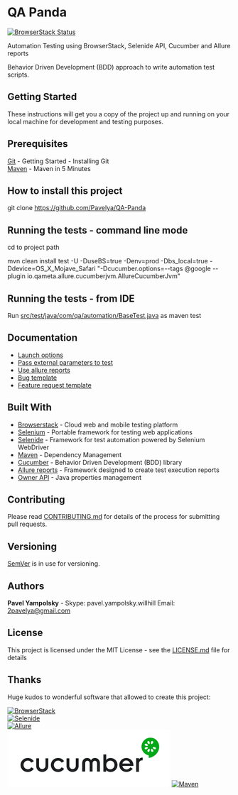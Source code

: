 # QA Panda

[![BrowserStack Status](https://www.browserstack.com/automate/badge.svg?badge_key=TmU1WVRVcGFRV29YaGRJWEtXNHVrdW1Yc2k0WngwT0VGOEprSFk4VnVTYz0tLWFabkxOOHFRMnhQSmRwNDhhMjd3dVE9PQ==--5fc341d0f2eb2e4c20c4ef158935c7325662a9ac)](https://www.browserstack.com/automate/public-build/TmU1WVRVcGFRV29YaGRJWEtXNHVrdW1Yc2k0WngwT0VGOEprSFk4VnVTYz0tLWFabkxOOHFRMnhQSmRwNDhhMjd3dVE9PQ==--5fc341d0f2eb2e4c20c4ef158935c7325662a9ac)


Automation Testing using BrowserStack, Selenide API, Cucumber and Allure reports

Behavior Driven Development (BDD) approach to write automation test scripts.  

Getting Started
-------------
These instructions will get you a copy of the project up and running on your local machine for development and testing purposes.

Prerequisites
--------------  
[Git](https://git-scm.com/book/en/v2/Getting-Started-Installing-Git) - Getting Started - Installing Git  
[Maven](https://maven.apache.org/guides/getting-started/maven-in-five-minutes.html) - Maven in 5 Minutes  

How to install this project
-------------
git clone https://github.com/Pavelya/QA-Panda  

Running the tests - command line mode
-------------------
cd to project path  

mvn clean install test -U -DuseBS=true -Denv=prod -Dbs_local=true -Ddevice=OS_X_Mojave_Safari "-Dcucumber.options=--tags @google --plugin io.qameta.allure.cucumberjvm.AllureCucumberJvm"

Running the tests - from IDE  
-------------------
Run [src/test/java/com/qa/automation/BaseTest.java](src/test/java/com/qa/automation/BaseTest.java)  as maven test


Documentation
-------------
* [Launch options](doc/launch_options.md)
* [Pass external parameters to test](doc/working_with_parameters.md)
* [Use allure reports](doc/allure_reports.md)
* [Bug template](doc/bug_report.md)
* [Feature request template](doc/feature_request.md)

Built With
-------------
* [Browserstack](https://www.browserstack.com/) - Cloud web and mobile testing platform  
* [Selenium](http://www.seleniumhq.org/) - Portable framework for testing web applications
* [Selenide](http://selenide.org/) - Framework for test automation powered by Selenium WebDriver
* [Maven](https://maven.apache.org/) - Dependency Management
* [Cucumber](https://cucumber.io/) - Behavior Driven Development (BDD) library 
* [Allure reports](http://allure.qatools.ru/) - Framework designed to create test execution reports
* [Owner API](http://owner.aeonbits.org/) - Java properties management

Contributing
-------------
Please read [CONTRIBUTING.md](doc/CONTRIBUTING.md) for details of the process for submitting pull requests.

Versioning
-------------
[SemVer](http://semver.org/) is in use for versioning.  

Authors
-------------
**Pavel Yampolsky**  - Skype: pavel.yampolsky.willhill Email: 2pavelya@gmail.com

License
-------------
This project is licensed under the MIT License - see the [LICENSE.md](LICENSE.md) file for details

Thanks  
-------------  
Huge kudos to wonderful software that allowed to create this project:

[![BrowserStack](https://www.browserstack.com/images/mail/browserstack-logo-footer.png)](https://www.browserstack.com)  
[![Selenide](https://selenide.org/images/selenide-logo-big.png)](https://selenide.org)  
[![Allure](https://avatars3.githubusercontent.com/u/5879127?s=200&v=4)](https://github.com/allure-framework/allure2)  
[![Cucumber](https://raw.githubusercontent.com/cucumber-ltd/brand/master/images/png/notm/cucumber-black/cucumber-black-128.png)](https://cucumber.io/)
[![Maven](https://maven.apache.org/images/maven-logo-black-on-white.png)](https://maven.apache.org/)
